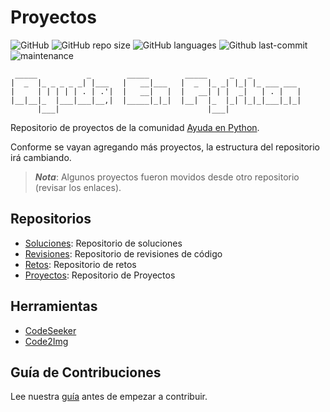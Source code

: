 # Proyectos

![GitHub](https://img.shields.io/github/license/AyudaEnPython/proyectos)
![GitHub repo size](https://img.shields.io/github/repo-size/AyudaEnPython/proyectos)
![GitHub languages](https://img.shields.io/github/languages/top/AyudaEnPython/proyectos)
![Github last-commit](https://img.shields.io/github/last-commit/AyudaEnPython/proyectos)
![maintenance](https://img.shields.io/maintenance/yes/2022)

     _____           _        _____        _____     _   _           
    |  _  |_ _ _ _ _| |___   |   __|___   |  _  |_ _| |_| |_ ___ ___ 
    |     | | | | | . | .'|  |   __|   |  |   __| | |  _|   | . |   |
    |__|__|_  |___|___|__,|  |_____|_|_|  |__|  |_  |_| |_|_|___|_|_|
          |___|                                 |___|                

Repositorio de proyectos de la comunidad [Ayuda en Python](https://www.facebook.com/groups/ayudaenpython/).

Conforme se vayan agregando más proyectos, la estructura del repositorio irá cambiando.
> __*Nota*__: Algunos proyectos fueron movidos desde otro repositorio (revisar los enlaces).

## Repositorios

- [Soluciones](https://github.com/AyudaEnPython/Soluciones): Repositorio de soluciones
- [Revisiones](https://github.com/AyudaEnPython/Revisiones): Repositorio de revisiones de código
- [Retos](https://github.com/AyudaEnPython/Retos): Repositorio de retos
- [Proyectos](https://github.com/AyudaEnPython/Proyectos): Repositorio de Proyectos

## Herramientas

- [CodeSeeker](https://leugimkm.github.io/codeseeker/)
- [Code2Img](https://leugimkm.github.io/code2img/)

## Guía de Contribuciones

Lee nuestra [guía](CONTRIBUTING.md) antes de empezar a contribuir.
